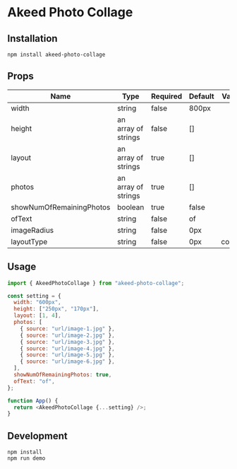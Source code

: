 # Akeed Photo Collage

## Installation

```
npm install akeed-photo-collage
```

## Props

<table class="table table-bordered table-striped">
  <thead>
    <tr>
      <th style="width: 100px;">Name</th>
      <th style="width: 50px;">Type</th>
      <th style="width: 50px;">Required</th>
      <th style="width: 50px;">Default</th>
      <th style="width: 50px;">Values</th>
    </tr>
  </thead>
  <tbody>
    <tr>
      <td>width</td>
      <td>string</td>
      <td>false</td>
      <td>800px</td>
      <td></td>
    </tr>
    <tr>
      <td>height</td>
      <td>an array of strings</td>
      <td>false</td>
      <td>[]</td>
      <td></td>
    </tr>
    <tr>
      <td>layout</td>
      <td>an array of strings</td>
      <td>true</td>
      <td>[]</td>
      <td></td>
    </tr>
    <tr>
      <td>photos</td>
      <td>an array of strings</td>
      <td>true</td>
      <td>[]</td>
      <td></td>
    </tr>
    <tr>
      <td>showNumOfRemainingPhotos</td>
      <td>boolean</td>
      <td>true</td>
      <td>false</td>
      <td></td>
    </tr>
    <tr>
      <td>ofText</td>
      <td>string</td>
      <td>false</td>
      <td>of</td>
      <td></td>
    </tr>
    <tr>
      <td>imageRadius</td>
      <td>string</td>
      <td>false</td>
      <td>0px</td>
      <td></td>
    </tr>
    <tr>
      <td>layoutType</td>
      <td>string</td>
      <td>false</td>
      <td>0px</td>
      <td>col|row</td>
    </tr>
  </tbody>
</table>

## Usage

```js
import { AkeedPhotoCollage } from "akeed-photo-collage";

const setting = {
  width: "600px",
  height: ["250px", "170px"],
  layout: [1, 4],
  photos: [
    { source: "url/image-1.jpg" },
    { source: "url/image-2.jpg" },
    { source: "url/image-3.jpg" },
    { source: "url/image-4.jpg" },
    { source: "url/image-5.jpg" },
    { source: "url/image-6.jpg" },
  ],
  showNumOfRemainingPhotos: true,
  ofText: "of",
};

function App() {
  return <AkeedPhotoCollage {...setting} />;
}
```

## Development

```
npm install
npm run demo
```
